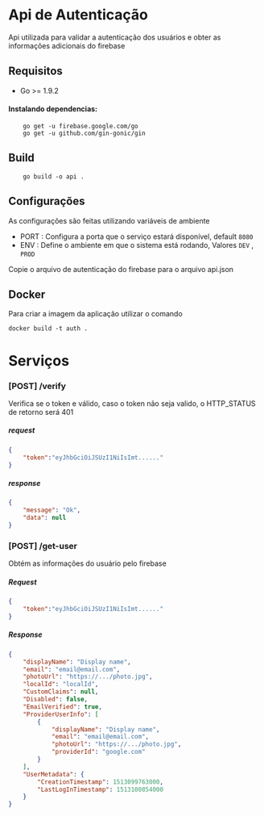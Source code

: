 # Api de Autenticação

Api utilizada para validar a autenticação dos usuários e obter as informações adicionais do firebase

## Requisitos

* Go >= 1.9.2

#### Instalando dependencias:

````shell
    go get -u firebase.google.com/go
    go get -u github.com/gin-gonic/gin
````

## Build


````shell
    go build -o api .
````



## Configurações

As configurações são feitas utilizando variáveis de ambiente 

* PORT : Configura a porta que o serviço estará disponível, default  `8080` 
* ENV : Define o ambiente em que o sistema está rodando, Valores `DEV` , `PROD`

Copie o arquivo de autenticação do firebase para o arquivo api.json

## Docker

Para criar a imagem da aplicação utilizar o comando

````shell
docker build -t auth .
````
 
# Serviços


### [POST] /verify

Verifica se o token e válido, caso o token não seja valido, o HTTP_STATUS de retorno será 401

##### request

````json
{
	"token":"eyJhbGciOiJSUzI1NiIsImt......"	
}
````

##### response

````json
{
	"message": "Ok",
	"data": null
}
````

### [POST] /get-user

Obtém as informações do usuário pelo firebase

##### Request

````json
{
	"token":"eyJhbGciOiJSUzI1NiIsImt......"	
}
````

##### Response

````json
{
	"displayName": "Display name",
	"email": "email@email.com",
	"photoUrl": "https://.../photo.jpg",
	"localId": "localId",
	"CustomClaims": null,
	"Disabled": false,
	"EmailVerified": true,
	"ProviderUserInfo": [
		{
			"displayName": "Display name",
			"email": "email@email.com",
			"photoUrl": "https://.../photo.jpg",
			"providerId": "google.com"
		}
	],
	"UserMetadata": {
		"CreationTimestamp": 1513099763000,
		"LastLogInTimestamp": 1513100854000
	}
}
````

